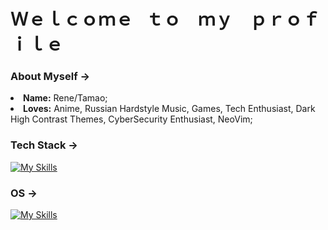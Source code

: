 # Ｗｅｌｃｏｍｅ⠀ｔｏ ⠀ｍｙ ⠀ｐｒｏｆｉｌｅ

### About Myself -> 
<li>
   <b>Name:</b> Rene/Tamao;
</li>
<li>
   <b>Loves:</b> Anime, Russian Hardstyle Music, Games, Tech Enthusiast, Dark High Contrast Themes, CyberSecurity Enthusiast, NeoVim;
</li>

### Tech Stack ->
[![My Skills](https://skillicons.dev/icons?i=cs,c,html,css,py,mysql,git,github,stackoverflow,neovim&perline=5)](https://skillicons.dev)

### OS ->

[![My Skills](https://skillicons.dev/icons?i=windows,mint&perline=4)](https://skillicons.dev)
